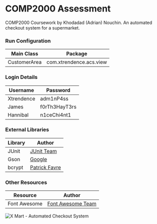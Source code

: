 # COMP2000 Assessment

COMP2000 Coursework by Khodadad (Adrian) Nouchin. An automated checkout system for a supermarket.

### Run Configuration

|Main Class  |Package                |
|------------|-----------------------|
|CustomerArea|com.xtrendence.acs.view|

### Login Details

|Username|Password|
|--------|--------|
|Xtrendence|adm1nP4ss|
|James|f0rTh3HayT3rs|
|Hannibal|n1ceChi4nt1|

### External Libraries

|Library|Author                                               |
|-------|-----------------------------------------------------|
|JUnit  |[JUnit Team](https://github.com/junit-team/junit4)   |
|Gson   |[Google](https://github.com/google/gson)             |
|bcrypt |[Patrick Favre](https://github.com/patrickfav/bcrypt)|

### Other Resources

|Resource    |Author                                       |
|------------|---------------------------------------------|
|Font Awesome|[Font Awesome Team](https://fontawesome.com/)|

![X Mart - Automated Checkout System](https://i.imgur.com/jUcIDGy.png)
